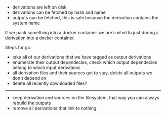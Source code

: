 - derivations are left on disk
- derivations can be fetched by hash and name
- outputs can be fetched, this is safe because the derivation contains the system name

If we pack something into a docker container we are limited to just during a derivation into a docker container.

Steps for gc:

 - take all of our derivations that we have tagged as output derivations
 - enumerate their output dependecies, check which output dependecies belong to which input derivations
 - all derivation files and their sources get to stay, delete all outputs we don't depend on
 - delete all recently downloaded files?


----

- keep derivation and sources on the filesystem, that way you can always rebuild the outputs
- remove all derivations that link to nothing
